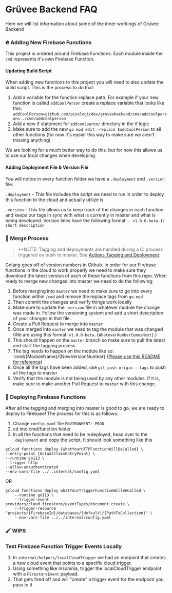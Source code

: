 # Grüvee Backend FAQ

Here we will list information about some of the inner workings of Grüvee Backend

### 🔥 Adding New Firebase Functions

This project is ordered around Firebase Functions. Each module inside the `cmd` represents it's own Firebase Function.

#### Updating Build Script

When adding new functions to this project you will need to also update the build script. This is the process to do that:

1. Add a variable for the function replace path. For example if your new function is called `addCoolPerson` create a replace variable that looks like this: `addCoolPerson=github.com/pixelogicdev/gruveebackend/cmd/addcoolperson=../cmd/addcoolperson`
2. Add a new if statement for `addcoolperon/` directory in the if logic
3. Make sure to add the new `go mod edit -replace $addCoolPerson` to all other functions (for now it's easier this way to make sure we aren't missing anything)

We are looking for a much better way to do this, but for now this allows us to use our local changes when developing.

#### Adding Deployment File & Version File

You will notice in every function folder we have a `.deployment` and `.version` file:

`.deployment` - This file includes the script we need to run in order to deploy this function to the cloud and actually utilize is

`.version` - This file allows us to keep track of the changes in each function and keeps our tags in sync with what is currently in master and what is being developed. Version lines have the following format: `- v1.0.0-beta.1: short description`

### 🔀 Merge Process

> **NOTE: Tagging and deployments are handled during a CI process triggered on push to master. See [Actions Tagging and Deployment](../README.md#auto-tagging-and-deploy-with-github-actions).

Golang goes off of version numbers in Github. In order for our Firebase functions in the cloud to work properly we need to make sure they download the latest version of each of these functions from this repo. When ready to merge new changes into master we need to do the following:

1. Before merging into `master` we need to make sure to go into every function within `/cmd` and remove the replace tags from `go.mod`
1. Then commit the changes and verify things work locally
1. Make sure to update the `.version` file in whatever module the change was made in. Follow the versioning system and add a short description of your changes in that file.
1. Create a Pull Request to merge into `master`
1. Once merged into `master` we need to tag the module that was changed (We are using this format: `v1.0.0-beta.{WhateverNumberComesNext}`.)
1. This should happen on the `master` branch so make sure to pull the latest and start the tagging process
1. The tag needs to happen on the module like so: `cmd/{ModuleName}/{NewVersionNumber} ([Please use this README for reference](https://github.com/go-modules-by-example/index/blob/master/009_submodules/README.md))
1. Once all the tags have been added, use `git push origin --tags` to push all the tags to master
1. Verify that the module is not being used by any other modules. If it is, make sure to make another Pull Request to `master` with this change.

### 🛫 Deploying Firebase Functions

After all the tagging and merging into master is good to go, we are ready to deploy to Firebase! The process for this is as follows:

   1. Change `config.yaml` file `ENVIRONMENT: PROD`
   1. cd into cmd/function folder
   1. In all the functions that need to be redeployed, head over to the `.deployment` and copy the script. It should look something like this

```shell
gcloud functions deploy {whatYourHTTPFunctionWillBeCalled} \
--entry-point {ActualClassEntryPoint} \
--runtime go113 \
--trigger-http
--allow-unauthenticated
--env-vars-file ../..internal/config.yaml
```

OR

```shell
gcloud functions deploy whatYourTriggerFunctionWillBeCalled \
    --runtime go113 \
    --trigger-event providers/cloud.firestore/eventTypes/document.create \
    --trigger-resource "projects/{FirebaseId}/databases/(default)/{PathToCollection}" \
    --env-vars-file ../../internal/config.yaml
```

### 🖌 WIPS

### Test Firebase Function Trigger Events Locally

1. In `internal/helpers/localCloudTrigger` we had an endpoint that creates a new cloud event that points to a specific cloud trigger.
1. Using something like Insomnia, trigger the localCloudTrigger endpoint with a `FirestoreEvent` payload.
1. That gets fired off and will "create" a trigger event for the endpoint you pass to it